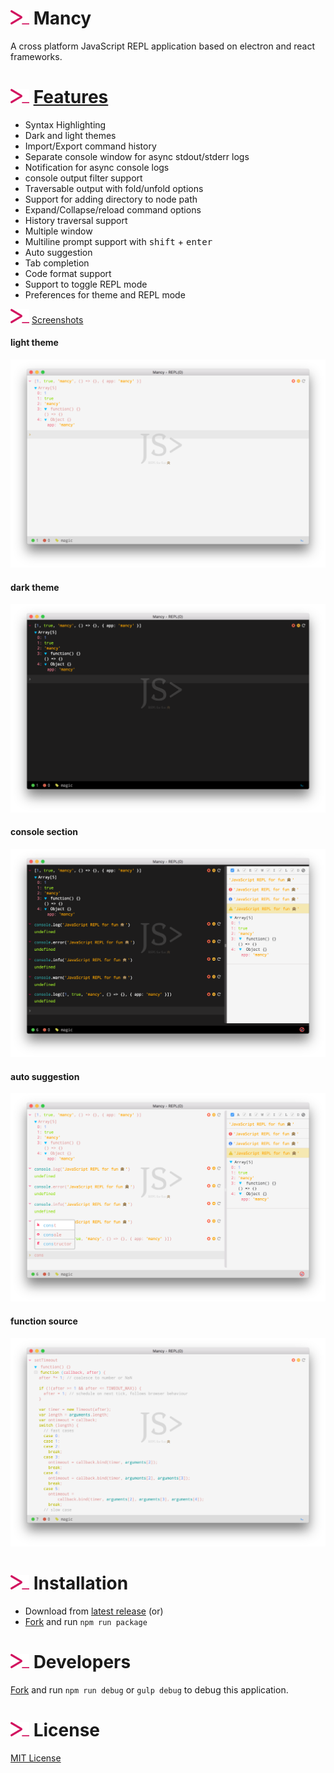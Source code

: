 # <img src="icons/mancy.png" width="30">&nbsp;Mancy

A cross platform JavaScript REPL application based on electron and react frameworks.

# <img src="icons/mancy.png" width="30">&nbsp;[Features](http://mancy-re.pl)

- Syntax Highlighting
- Dark and light themes
- Import/Export command history
- Separate console window for async stdout/stderr logs
- Notification for async console logs
- console output filter support
- Traversable output with fold/unfold options
- Support for adding directory to node path
- Expand/Collapse/reload command options
- History traversal support
- Multiple window
- Multiline prompt support with <kbd>shift</kbd> + <kbd>enter</kbd>
- Auto suggestion
- Tab completion
- Code format support
- Support to toggle REPL mode
- Preferences for theme and REPL mode

<img src="icons/mancy.png" width="30">&nbsp;[Screenshots](http://mancy-re.pl)

#### light theme
<img src="images/light-theme.png">

#### dark theme
<img src="images/dark-theme.png">

#### console section
<img src="images/console-window.png">

#### auto suggestion
<img src="images/auto-suggestion.png">

#### function source
<img src="images/source.png">


# <img src="icons/mancy.png" width="30">&nbsp;Installation

- Download from [latest release](https://github.com/princejwesley/Mancy/releases/latest) (or)
- [Fork](https://github.com/princejwesley/Mancy/) and run `npm run package`

# <img src="icons/mancy.png" width="30">&nbsp;Developers


[Fork](https://github.com/princejwesley/Mancy/) and run `npm run debug` or `gulp debug` to debug this application.

# <img src="icons/mancy.png" width="30">&nbsp;License
[MIT License](https://github.com/princejwesley/Mancy/blob/master/LICENSE.md)

